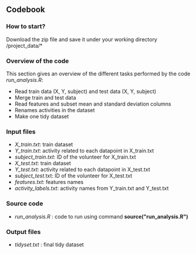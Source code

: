 ## Codebook

### How to start?
Download the zip file and save it under your working directory /project_data/*
### Overview of the code
This section gives an overview of the different tasks performed by the code *run_analysis.R*:
  - Read train data (X, Y, subject) and test data (X, Y, subject)
  - Merge train and test data
  - Read features and subset mean and standard deviation columns
  - Renames activities in the dataset
  - Make one tidy dataset
### Input files
  - *X_train.txt*: train dataset
  - *Y_train.txt*: activity related to each datapoint in X_train.txt
  - *subject_train.txt*: ID of the volunteer for X_train.txt
  - *X_test.txt*: train dataset
  - *Y_test.txt*: activity related to each datapoint in X_test.txt
  - *subject_test*.txt: ID of the volunteer for X_test.txt
  - *features.txt*: features names
  - *activity_labels.txt*: activity names from Y_train.txt and Y_test.txt
### Source code
  - *run_analysis.R* : code to run using command **source("run_analysis.R")**
### Output files
  - *tidyset.txt* : final tidy dataset
